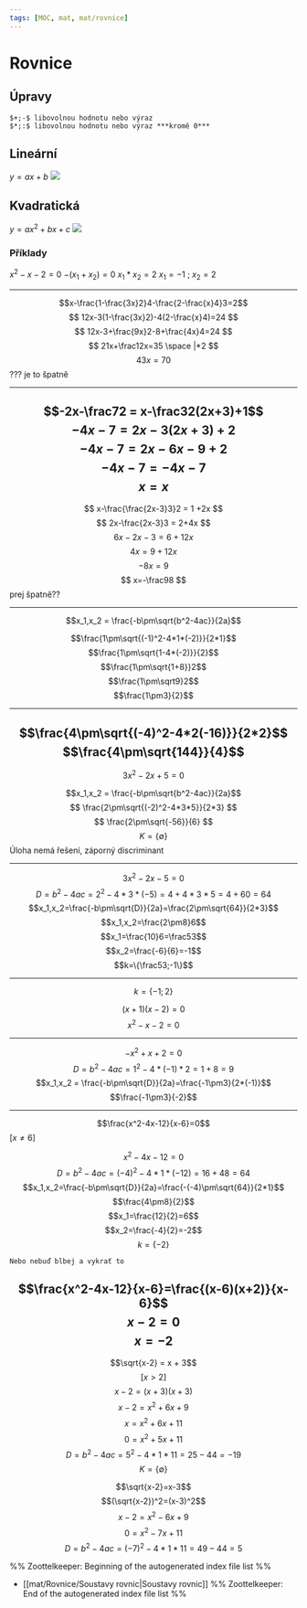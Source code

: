 ```yaml
---
tags: [MOC, mat, mat/rovnice]
---
```

# Rovnice
## Úpravy
```ad-sentence
$+;-$ libovolnou hodnotu nebo výraz
$*;:$ libovolnou hodnotu nebo výraz ***kromě 0***
```

## Lineární
$y = ax + b$
![](Pasted%20image%2020211112103252.png)
## Kvadratická
$y = ax^2 + bx + c$
![](Pasted%20image%2020211112103236.png)
### Příklady
$x^2-x-2=0$
$-(x_1+x_2)=0$
$x_1*x_2=2$
$x_1 = -1$ ; $x_2 = 2$



---
$$x-\frac{1-\frac{3x}2}4-\frac{2-\frac{x}4}3=2$$
$$
12x-3(1-\frac{3x}2)-4(2-\frac{x}4)=24
$$
$$
12x-3+\frac{9x}2-8+\frac{4x}4=24
$$
$$
21x+\frac12x=35 \space |*2
$$
$$
43x=70
$$
??? je to špatně

---



$$-2x-\frac72 = x-\frac32(2x+3)+1$$
$$
-4x-7=2x-3(2x+3)+2
$$
$$
-4x-7=2x-6x-9+2
$$
$$
-4x-7=-4x-7
$$
$$
x=x
$$
---

$$
x-\frac{\frac{2x-3}3}2 = 1 +2x
$$
$$
2x-\frac{2x-3}3 = 2+4x
$$
$$
6x-2x-3=6+12x
$$
$$
4x=9+12x
$$
$$
-8x=9
$$
$$
x=-\frac98
$$
prej špatně??

---

$$x_1,x_2 = \frac{-b\pm\sqrt{b^2-4ac}}{2a}$$

$$\frac{1\pm\sqrt{(-1)^2-4*1*(-2)}}{2*1}$$
$$\frac{1\pm\sqrt{1-4*(-2)}}{2}$$
$$\frac{1\pm\sqrt{1+8}}2$$
$$\frac{1\pm\sqrt9}2$$
$$\frac{1\pm3}{2}$$

---
$$\frac{4\pm\sqrt{(-4)^2-4*2(-16)}}{2*2}$$
$$\frac{4\pm\sqrt{144}}{4}$$
---

$$
3x^2 - 2x + 5 = 0
$$


$$x_1,x_2 = \frac{-b\pm\sqrt{b^2-4ac}}{2a}$$
$$
\frac{2\pm\sqrt{(-2)^2-4*3*5}}{2*3}
$$
$$
\frac{2\pm\sqrt{-56}}{6}
$$
$$K=\{\emptyset\}$$
Úloha nemá řešení, záporný discriminant

---
$$3x^2-2x-5=0$$
$$D=b^2-4ac=2^2-4*3*(-5)=4+4*3*5=4+60=64$$
$$x_1,x_2=\frac{-b\pm\sqrt{D}}{2a}=\frac{2\pm\sqrt{64}}{2*3}$$
$$x_1,x_2=\frac{2\pm8}6$$
$$x_1=\frac{10}6=\frac53$$
$$x_2=\frac{-6}{6}=-1$$
$$k=\{\frac53;-1\}$$

---

$$k=\{-1;2\}$$

$$(x+1)(x-2)=0$$
$$x^2-x-2=0$$

---
$$-x^2+x+2=0$$
$$D=b^2-4ac=1^2-4*(-1)*2=1+8=9$$
$$x_1,x_2 = \frac{-b\pm\sqrt{D}}{2a}=\frac{-1\pm3}{2*(-1)}$$
$$\frac{-1\pm3}{-2}$$

---

$$\frac{x^2-4x-12}{x-6}=0$$
$[x\neq6]$

$$x^2-4x-12=0$$
$$D=b^2-4ac=(-4)^2-4*1*(-12)=16+48=64$$
$$x_1,x_2=\frac{-b\pm\sqrt{D}}{2a}=\frac{-(-4)\pm\sqrt{64}}{2*1}$$
$$\frac{4\pm8}{2}$$
$$x_1=\frac{12}{2}=6$$
$$x_2=\frac{-4}{2}=-2$$
$$k=\{-2\}$$
```ad-sentence
Nebo nebuď blbej a vykrať to
```

$$\frac{x^2-4x-12}{x-6}=\frac{(x-6)(x+2)}{x-6}$$
$$x-2=0$$
$$x=-2$$
---

$$\sqrt{x-2} = x + 3$$
$$[x > 2]$$
$$x-2=(x+3)(x+3)$$
$$x-2=x^2+6x+9$$
$$x=x^2+6x+11$$
$$0=x^2+5x+11$$
$$D=b^2-4ac=5^2-4*1*11=25-44=-19$$
$$K=\{\emptyset\}$$

$$\sqrt{x-2}=x-3$$
$$(\sqrt{x-2})^2=(x-3)^2$$
$$x-2=x^2-6x+9$$
$$0=x^2-7x+11$$
$$D=b^2-4ac=(-7)^2-4*1*11=49-44=5$$


%% Zoottelkeeper: Beginning of the autogenerated index file list  %%
-  [[mat/Rovnice/Soustavy rovnic|Soustavy rovnic]]
%% Zoottelkeeper: End of the autogenerated index file list  %%
